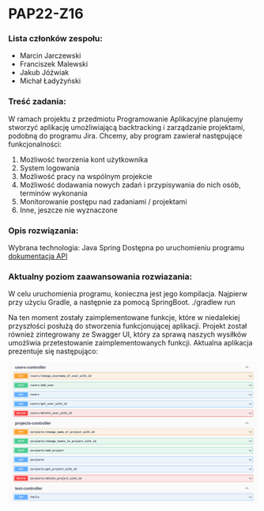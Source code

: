 # PAP22-Z16

### Lista członków zespołu:
<ul>
    <li>Marcin Jarczewski</li>
    <li>Franciszek Malewski</li>
    <li>Jakub Jóźwiak</li>
    <li>Michał Ładyżyński</li>
</ul>

### Treść zadania:
W ramach projektu z przedmiotu Programowanie Aplikacyjne planujemy stworzyć aplikację umożliwiającą backtracking i zarządzanie projektami, podobną do programu Jira. Chcemy, aby program zawierał następujące funkcjonalności:
<ol>
    <li>Możliwość tworzenia kont użytkownika</li>
    <li>System logowania</li>
    <li>Możliwość pracy na wspólnym projekcie</li>
    <li>Możliwość dodawania nowych zadań i przypisywania do nich osób, terminów wykonania</li>
    <li>Monitorowanie postępu nad zadaniami / projektami</li>
    <li>Inne, jeszcze nie wyznaczone</li>
</ol>

### Opis rozwiązania:
Wybrana technologia: Java Spring
Dostępna po uruchomieniu programu [dokumentacja API]

### Aktualny poziom zaawansowania rozwiazania:
W celu uruchomienia programu, konieczna jest jego kompilacja. Najpierw przy użyciu Gradle, a następnie za pomocą SpringBoot.
./gradlew run

Na ten moment zostały zaimplementowane funkcje, które w niedalekiej przyszłości posłużą do stworzenia funkcjonującej aplikacji.
Projekt został również zintegrowany ze Swagger UI, który za sprawą naszych wysiłków umożliwia przetestowanie zaimplementowanych funkcji.
Aktualna aplikacja prezentuje się następująco:

![Current implementation](img/swagger.png)

[//]: # (link)
[dokumentacja API]: http://localhost:8080/swagger-ui/index.html